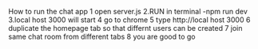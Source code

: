   How to run the chat app
  1 open server.js
  2.RUN in terminal -npm run dev
  3.local host 3000 will start
  4 go to chrome 
  5 type http://local host 3000
  6 duplicate the homepage tab so that differnt users can be created
  7 join same chat room from different tabs 
  8 you are good to go
